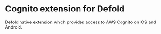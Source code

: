 # Cognito extension for Defold

Defold [native extension](https://www.defold.com/manuals/extensions/) which provides access to AWS Cognito on iOS and Android.
